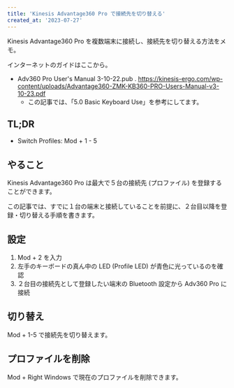 ```yaml
---
title: 'Kinesis Advantage360 Pro で接続先を切り替える'
created_at: '2023-07-27'
---
```


Kinesis Advantage360 Pro を複数端末に接続し、接続先を切り替える方法をメモ。

インターネットのガイドはここから。

- Adv360 Pro User's Manual 3-10-22.pub . https://kinesis-ergo.com/wp-content/uploads/Advantage360-ZMK-KB360-PRO-Users-Manual-v3-10-23.pdf
    - この記事では、「5.0 Basic Keyboard Use」を参考にしてます。

## TL;DR

- Switch Profiles: Mod + 1 - 5

## やること

Kinesis Advantage360 Pro は最大で５台の接続先 (プロファイル) を登録することができます。

この記事では、すでに１台の端末と接続していることを前提に、２台目以降を登録・切り替える手順を書きます。

## 設定

1. Mod + 2 を入力
2. 左手のキーボードの真ん中の LED (Profile LED) が青色に光っているのを確認
3. ２台目の接続先として登録したい端末の Bluetooth 設定から Adv360 Pro に接続

## 切り替え

Mod + 1-5 で接続先を切り替えます。

## プロファイルを削除

Mod + Right Windows で現在のプロファイルを削除できます。
